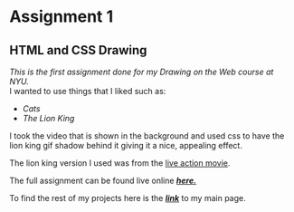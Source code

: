 # Assignment 1
## HTML and CSS Drawing
_This is the first assignment done for my Drawing on the Web course at NYU._  
I wanted to use things that I liked such as:  
* _Cats_
* _The Lion King_

I took the video that is shown in the background and used css to have the lion king gif shadow behind it 
giving it a nice, appealing effect.

The lion king version I used was from the [live action movie](https://en.wikipedia.org/wiki/The_Lion_King_(2019_film)). 

The full assignment can be found live online [**_here._**](http://i6.cims.nyu.edu/~ic923/drawing/html&css/htmlcss.html)


To find the rest of my projects here is the [**_link_**](http://i6.cims.nyu.edu/~ic923/drawing/) to my main page.


